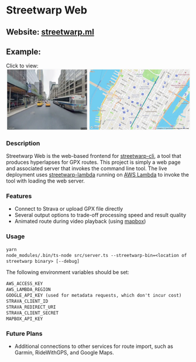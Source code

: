 # Streetwarp Web

## Website: [streetwarp.ml](https://streetwarp.ml)

## Example:
Click to view:
[![Watch the demo](res/demo_screen.png)](res/demo_result.mp4)

### Description
Streetwarp Web is the web-based frontend for
[streetwarp-cli](https://github.com/pelmers/streetwarp-cli), a tool that
produces hyperlapses for GPX routes. This project is simply a web page and
associated server that invokes the command line tool. The live deployment uses
[streetwarp-lambda](https://github.com/pelmers/streetwarp-lambda) running on
[AWS Lambda](https://aws.amazon.com/lambda/) to invoke the tool with loading
the web server.

### Features
- Connect to Strava or upload GPX file directly
- Several output options to trade-off processing speed and result quality
- Animated route during video playback (using [mapbox](https://www.mapbox.com/))

### Usage
```
yarn
node_modules/.bin/ts-node src/server.ts --streetwarp-bin=<location of streetwarp binary> [--debug]
```
The following environment variables should be set:
```
AWS_ACCESS_KEY
AWS_LAMBDA_REGION
GOOGLE_API_KEY (used for metadata requests, which don't incur cost)
STRAVA_CLIENT_ID
STRAVA_REDIRECT_URI
STRAVA_CLIENT_SECRET
MAPBOX_API_KEY
```

### Future Plans
- Additional connections to other services for route import, such as Garmin, RideWithGPS, and Google Maps.
